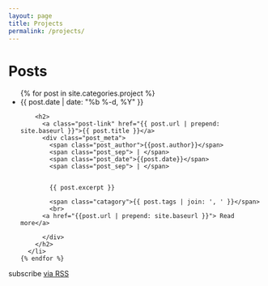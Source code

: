```yaml
---
layout: page
title: Projects
permalink: /projects/
---
```


<div class="home">

  <h1 class="page-heading">Posts</h1>

  <ul class="post-list">
    {% for post in site.categories.project %}
      <li>
        <span class="post-meta">{{ post.date | date: "%b %-d, %Y" }}</span>

        <h2>
          <a class="post-link" href="{{ post.url | prepend: site.baseurl }}">{{ post.title }}</a>
          <div class="post_meta">
            <span class="post_author">{{post.author}}</span>
            <span class="post_sep"> | </span>
            <span class="post_date">{{post.date}}</span>
            <span class="post_sep"> | </span>


            {{ post.excerpt }}

            <span class="catagory">{{ post.tags | join: ', ' }}</span>
            <br>
          <a href="{{post.url | prepend: site.baseurl }}"> Read more</a>

          </div>
        </h2>
      </li>
    {% endfor %}
  </ul>

  <p class="rss-subscribe">subscribe <a href="{{ "/feed.xml" | prepend: site.baseurl }}">via RSS</a></p>

</div>